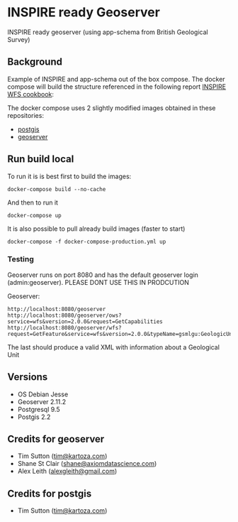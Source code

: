 # INSPIRE ready Geoserver
INSPIRE ready geoserver (using app-schema from British Geological Survey)

## Background 

Example of INSPIRE and app-schema out of the box compose. The docker compose will build the structure referenced in the following report [INSPIRE WFS cookbook](https://data.gov.uk/sites/default/files/library/INSPIREWFSCookbook_v1.0.pdf): 

The docker compose uses 2 slightly modified images obtained in these repositories:

* [postgis](https://github.com/kartoza/docker-postgis)
* [geoserver](https://github.com/kartoza/docker-geoserver)

## Run build local 

To run it is is best first to build the images:
```
docker-compose build --no-cache
```

And then to run it
```
docker-compose up
```

It is also possible to pull already build images (faster to start)
```
docker-compose -f docker-compose-production.yml up
```

### Testing

Geoserver runs on port 8080 and has the default geoserver login (admin:geoserver). PLEASE DONT USE THIS IN PRODCUTION

Geoserver:
```
http://localhost:8080/geoserver
http://localhost:8080/geoserver/ows?service=wfs&version=2.0.0&request=GetCapabilities
http://localhost:8080/geoserver/wfs?request=GetFeature&service=wfs&version=2.0.0&typeName=gsmlgu:GeologicUnit&outputFormat=gml32&count=2
```

The last should produce a valid XML with information about a Geological Unit


## Versions

* OS Debian Jesse
* Geoserver 2.11.2
* Postgresql 9.5
* Postgis 2.2

## Credits for geoserver

* Tim Sutton (tim@kartoza.com)
* Shane St Clair (shane@axiomdatascience.com)
* Alex Leith (alexgleith@gmail.com)

## Credits for postgis

* Tim Sutton (tim@kartoza.com)

